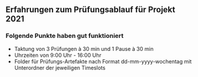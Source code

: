 ## Erfahrungen zum Prüfungsablauf für Projekt 2021

### Folgende Punkte haben gut funktioniert
- Taktung von 3 Prüfungen à 30 min und 1 Pause à 30 min
- Uhrzeiten von 9:00 Uhr - 16:00 Uhr 
- Folder für Prüfungs-Artefakte nach Format dd-mm-yyyy-wochentag mit Unterordner der jeweiligen Timeslots
